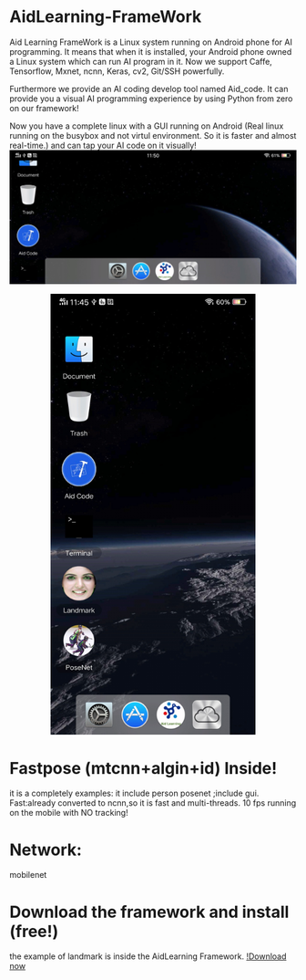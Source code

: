 # AidLearning-FrameWork
Aid Learning FrameWork is a Linux system running on Android phone for AI programming. It means that when it is installed, your Android phone owned a Linux system which can run AI program in it. Now we support Caffe, Tensorflow, Mxnet, ncnn, Keras, cv2, Git/SSH powerfully. 

Furthermore we provide an AI coding develop tool named Aid_code. It can provide you a visual AI programming experience by using Python from zero on our framework!

Now you have a complete linux with a GUI running on Android (Real linux running on the busybox and not virtul environment. So it is faster and almost real-time.) and can tap your AI code on it visually!
![screen](../../Screenshot_10.jpg)

<p align="center">
	<img src="../../Screen_11.jpg"  width="360" >
</p>

# Fastpose (mtcnn+algin+id) Inside!
it is a completely examples: it include person posenet ;include gui.
Fast:already converted to ncnn,so it is fast and multi-threads.
10 fps running on the mobile with NO tracking!  

# Network:
mobilenet

# Download the framework and install (free!)
the example of landmark is inside the AidLearning Framework.
[!Download now](http://www.aidlearning.net/downloads/aidlux-05-10.apk)
